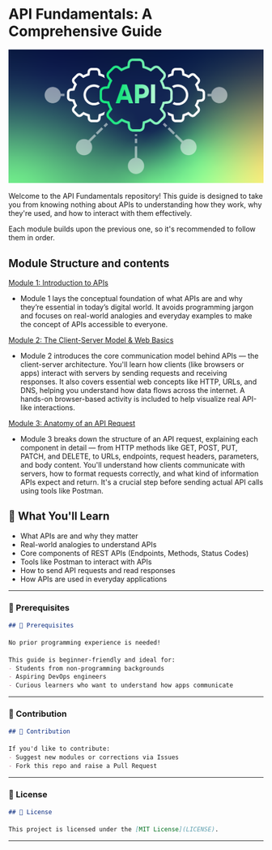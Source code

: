 # API Fundamentals: A Comprehensive Guide


<img src="https://github.com/bhuvan-raj/API-From-Scratch/blob/main/assets/API.png" alt="Banner" />


Welcome to the API Fundamentals repository! This guide is designed to take you from knowing nothing about APIs to understanding how they work, why they're used, and how to interact with them effectively.

Each module builds upon the previous one, so it's recommended to follow them in order.


## Module Structure and contents


 [Module 1: Introduction to APIs](Module%201/README.md)

- Module 1 lays the conceptual foundation of what APIs are and why they’re essential in today’s digital world. It avoids programming jargon and focuses on real-world analogies and everyday examples to make the concept of APIs accessible to everyone.


 [Module 2: The Client-Server Model & Web Basics](Module%202/README.md)
 
- Module 2 introduces the core communication model behind APIs — the client-server architecture. You'll learn how clients (like browsers or apps) interact with servers by sending requests and receiving responses. It also covers essential web concepts like HTTP, URLs, and DNS, helping you understand how data flows across the internet. A hands-on browser-based activity is included to help visualize real API-like interactions.


 [Module 3: Anatomy of an API Request](Module%203/README.md)
 
- Module 3 breaks down the structure of an API request, explaining each component in detail — from HTTP methods like GET, POST, PUT, PATCH, and DELETE, to URLs, endpoints, request headers, parameters, and body content. You'll understand how clients communicate with servers, how to format requests correctly, and what kind of information APIs expect and return. It's a crucial step before sending actual API calls using tools like Postman.


## 🧠 What You'll Learn

- What APIs are and why they matter
- Real-world analogies to understand APIs
- Core components of REST APIs (Endpoints, Methods, Status Codes)
- Tools like Postman to interact with APIs
- How to send API requests and read responses
- How APIs are used in everyday applications


---

### 📌 Prerequisites

```markdown
## 📌 Prerequisites

No prior programming experience is needed!

This guide is beginner-friendly and ideal for:
- Students from non-programming backgrounds
- Aspiring DevOps engineers
- Curious learners who want to understand how apps communicate
```

---

### 🙌 Contribution

```markdown
## 🙌 Contribution

If you'd like to contribute:
- Suggest new modules or corrections via Issues
- Fork this repo and raise a Pull Request
```

---

### 📄 License

```markdown
## 📄 License

This project is licensed under the [MIT License](LICENSE).
```

---
